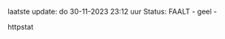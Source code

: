 laatste update: 
do 30-11-2023 23:12   uur 
Status: FAALT - geel - 
<div class="service Y">httpstat</div>